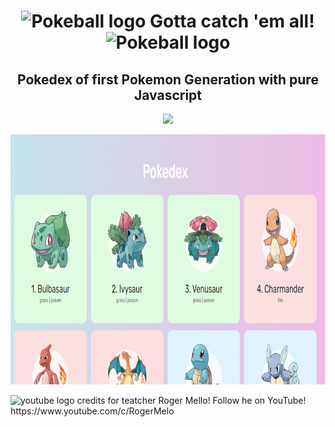 <h1 align="center"> <img width="30" height="30" src="https://www.flaticon.com/svg/static/icons/svg/528/528101.svg" alt="Pokeball logo"> Gotta catch 'em all! <img width="30" height="30" src="https://www.flaticon.com/svg/static/icons/svg/528/528101.svg" alt="Pokeball logo"></h1>
 
<h2 align="center">Pokedex of first Pokemon Generation with pure Javascript </h2>
<p align="center">
<img src="https://img.shields.io/static/v1?label=Pokemon&message=Pokedex&color=fa1616&style=for-the-badge&logo=GitHub">
</p>
<p align ="center"> 
 <img width="600" height="400" alt="Screenshot Pokedex" src="./.github/screenshotpkdx.PNG"/>
</p>

<p> <img width="20" height="20" src="https://www.flaticon.com/svg/static/icons/svg/1384/1384060.svg" alt="youtube logo"> credits for teatcher Roger Mello! Follow he on YouTube! 
 https://www.youtube.com/c/RogerMelo
 </p>
